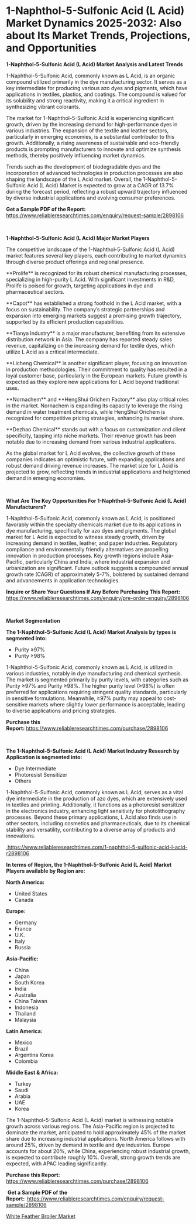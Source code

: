 <p><h1>1-Naphthol-5-Sulfonic Acid (L Acid) Market Dynamics 2025-2032: Also about Its Market Trends, Projections, and Opportunities</h1></p><p><strong>1-Naphthol-5-Sulfonic Acid (L Acid) Market Analysis and Latest Trends</strong></p>
<p><p>1-Naphthol-5-Sulfonic Acid, commonly known as L Acid, is an organic compound utilized primarily in the dye manufacturing sector. It serves as a key intermediate for producing various azo dyes and pigments, which have applications in textiles, plastics, and coatings. The compound is valued for its solubility and strong reactivity, making it a critical ingredient in synthesizing vibrant colorants.</p><p>The market for 1-Naphthol-5-Sulfonic Acid is experiencing significant growth, driven by the increasing demand for high-performance dyes in various industries. The expansion of the textile and leather sectors, particularly in emerging economies, is a substantial contributor to this growth. Additionally, a rising awareness of sustainable and eco-friendly products is prompting manufacturers to innovate and optimize synthesis methods, thereby positively influencing market dynamics.</p><p>Trends such as the development of biodegradable dyes and the incorporation of advanced technologies in production processes are also shaping the landscape of the L Acid market. Overall, the 1-Naphthol-5-Sulfonic Acid (L Acid) Market is expected to grow at a CAGR of 13.7% during the forecast period, reflecting a robust upward trajectory influenced by diverse industrial applications and evolving consumer preferences.</p></p>
<p><strong>Get a Sample PDF of the Report:&nbsp;</strong> <a href="https://www.reliableresearchtimes.com/enquiry/request-sample/2898106?utm_campaign=3355&utm_medium=2&utm_source=Github&utm_content=ia&utm_term=15032025&utm_id=1-naphthol-5-sulfonic-acid-l-acid">https://www.reliableresearchtimes.com/enquiry/request-sample/2898106</a></p>
<p>&nbsp;</p>
<p><strong>1-Naphthol-5-Sulfonic Acid (L Acid) Major Market Players</strong></p>
<p><p>The competitive landscape of the 1-Naphthol-5-Sulfonic Acid (L Acid) market features several key players, each contributing to market dynamics through diverse product offerings and regional presence. </p><p>**Prolife** is recognized for its robust chemical manufacturing processes, specializing in high-purity L Acid. With significant investments in R&D, Prolife is poised for growth, targeting applications in dye and pharmaceutical sectors.</p><p>**Capot** has established a strong foothold in the L Acid market, with a focus on sustainability. The company’s strategic partnerships and expansion into emerging markets suggest a promising growth trajectory, supported by its efficient production capabilities.</p><p>**Tianya Industry** is a major manufacturer, benefiting from its extensive distribution network in Asia. The company has reported steady sales revenue, capitalizing on the increasing demand for textile dyes, which utilize L Acid as a critical intermediate. </p><p>**Licheng Chemical** is another significant player, focusing on innovation in production methodologies. Their commitment to quality has resulted in a loyal customer base, particularly in the European markets. Future growth is expected as they explore new applications for L Acid beyond traditional uses.</p><p>**Nornachem** and **HengShui Orichem Factory** also play critical roles in the market. Nornachem is expanding its capacity to leverage the rising demand in water treatment chemicals, while HengShui Orichem is recognized for competitive pricing strategies, enhancing its market share.</p><p>**Dezhao Chemical** stands out with a focus on customization and client specificity, tapping into niche markets. Their revenue growth has been notable due to increasing demand from various industrial applications.</p><p>As the global market for L Acid evolves, the collective growth of these companies indicates an optimistic future, with expanding applications and robust demand driving revenue increases. The market size for L Acid is projected to grow, reflecting trends in industrial applications and heightened demand in emerging economies.</p></p>
<p>&nbsp;</p>
<p><strong>What Are The Key Opportunities For 1-Naphthol-5-Sulfonic Acid (L Acid) Manufacturers?</strong></p>
<p><p>1-Naphthol-5-Sulfonic Acid, commonly known as L Acid, is positioned favorably within the specialty chemicals market due to its applications in dye manufacturing, specifically for azo dyes and pigments. The global market for L Acid is expected to witness steady growth, driven by increasing demand in textiles, leather, and paper industries. Regulatory compliance and environmentally friendly alternatives are propelling innovation in production processes. Key growth regions include Asia-Pacific, particularly China and India, where industrial expansion and urbanization are significant. Future outlook suggests a compounded annual growth rate (CAGR) of approximately 5-7%, bolstered by sustained demand and advancements in application technologies.</p></p>
<p><strong>Inquire or Share Your Questions If Any Before Purchasing This Report:</strong> <a href="https://www.reliableresearchtimes.com/enquiry/pre-order-enquiry/2898106?utm_campaign=3355&utm_medium=2&utm_source=Github&utm_content=ia&utm_term=15032025&utm_id=1-naphthol-5-sulfonic-acid-l-acid">https://www.reliableresearchtimes.com/enquiry/pre-order-enquiry/2898106</a></p>
<p>&nbsp;</p>
<p><strong>Market Segmentation</strong></p>
<p><strong>The 1-Naphthol-5-Sulfonic Acid (L Acid) Market Analysis by types is segmented into:</strong></p>
<p><ul><li>Purity ≥97%</li><li>Purity ≥98%</li></ul></p>
<p><p>1-Naphthol-5-Sulfonic Acid, commonly known as L Acid, is utilized in various industries, notably in dye manufacturing and chemical synthesis. The market is segmented primarily by purity levels, with categories such as Purity ≥97% and Purity ≥98%. The higher purity level (≥98%) is often preferred for applications requiring stringent quality standards, particularly in sensitive formulations. Meanwhile, ≥97% purity may appeal to cost-sensitive markets where slightly lower performance is acceptable, leading to diverse applications and pricing strategies.</p></p>
<p><strong>Purchase this Report:&nbsp;</strong><a href="https://www.reliableresearchtimes.com/purchase/2898106?utm_campaign=3355&utm_medium=2&utm_source=Github&utm_content=ia&utm_term=15032025&utm_id=1-naphthol-5-sulfonic-acid-l-acid">https://www.reliableresearchtimes.com/purchase/2898106</a></p>
<p>&nbsp;</p>
<p><strong>The 1-Naphthol-5-Sulfonic Acid (L Acid) Market Industry Research by Application is segmented into:</strong></p>
<p><ul><li>Dye Intermediate</li><li>Photoresist Sensitizer</li><li>Others</li></ul></p>
<p><p>1-Naphthol-5-Sulfonic Acid, commonly known as L Acid, serves as a vital dye intermediate in the production of azo dyes, which are extensively used in textiles and printing. Additionally, it functions as a photoresist sensitizer in the electronics industry, enhancing light sensitivity for photolithography processes. Beyond these primary applications, L Acid also finds use in other sectors, including cosmetics and pharmaceuticals, due to its chemical stability and versatility, contributing to a diverse array of products and innovations.</p></p>
<p><a href="https://www.reliableresearchtimes.com/1-naphthol-5-sulfonic-acid-l-acid-r2898106?utm_campaign=3355&utm_medium=2&utm_source=Github&utm_content=ia&utm_term=15032025&utm_id=1-naphthol-5-sulfonic-acid-l-acid">&nbsp;https://www.reliableresearchtimes.com/1-naphthol-5-sulfonic-acid-l-acid-r2898106</a></p>
<p><strong>In terms of Region, the 1-Naphthol-5-Sulfonic Acid (L Acid) Market Players available by Region are:</strong></p>
<p>
    <p> <strong> North America: </strong>
        <ul>
            <li>United States</li>
            <li>Canada</li>
        </ul>
        </p> 
    <p> <strong> Europe: </strong>
        <ul>
            <li>Germany</li>
            <li>France</li>
            <li>U.K.</li>
            <li>Italy</li>
            <li>Russia</li>
        </ul>
        </p> 
    <p> <strong> Asia-Pacific: </strong>
        <ul>
            <li>China</li>
            <li>Japan</li>
            <li>South Korea</li>
            <li>India</li>
            <li>Australia</li>
            <li>China Taiwan</li>
            <li>Indonesia</li>
            <li>Thailand</li>
            <li>Malaysia</li>
        </ul>
        </p> 
    <p> <strong> Latin America: </strong>
        <ul>
            <li>Mexico</li>
            <li>Brazil</li>
            <li>Argentina Korea</li>
            <li>Colombia</li>
        </ul>
        </p> 
    <p> <strong> Middle East & Africa: </strong>
        <ul>
            <li>Turkey</li>
            <li>Saudi</li>
            <li>Arabia</li>
            <li>UAE</li>
            <li>Korea</li>
        </ul>
    </p>
    </p>
<p><p>The 1-Naphthol-5-Sulfonic Acid (L Acid) market is witnessing notable growth across various regions. The Asia-Pacific region is projected to dominate the market, anticipated to hold approximately 45% of the market share due to increasing industrial applications. North America follows with around 25%, driven by demand in textile and dye industries. Europe accounts for about 20%, while China, experiencing robust industrial growth, is expected to contribute roughly 10%. Overall, strong growth trends are expected, with APAC leading significantly.</p></p>
<p><strong>Purchase this Report: </strong><a href="https://www.reliableresearchtimes.com/purchase/2898106?utm_campaign=3355&utm_medium=2&utm_source=Github&utm_content=ia&utm_term=15032025&utm_id=1-naphthol-5-sulfonic-acid-l-acid">https://www.reliableresearchtimes.com/purchase/2898106</a></p>
<p>&nbsp;<strong>Get a Sample PDF of the Report:&nbsp;&nbsp;</strong><a href="https://www.reliableresearchtimes.com/enquiry/request-sample/2898106?utm_campaign=3355&utm_medium=2&utm_source=Github&utm_content=ia&utm_term=15032025&utm_id=1-naphthol-5-sulfonic-acid-l-acid">https://www.reliableresearchtimes.com/enquiry/request-sample/2898106</a></p>
<p><strong></strong></p>
<p><p><a href="https://github.com/celpabembes/Market-Research-Report-List-1/blob/main/white-feather-broiler-market.md?utm_campaign=3355&utm_medium=2&utm_source=Github&utm_content=ia&utm_term=15032025&utm_id=1-naphthol-5-sulfonic-acid-l-acid">White Feather Broiler Market</a></p></p>
